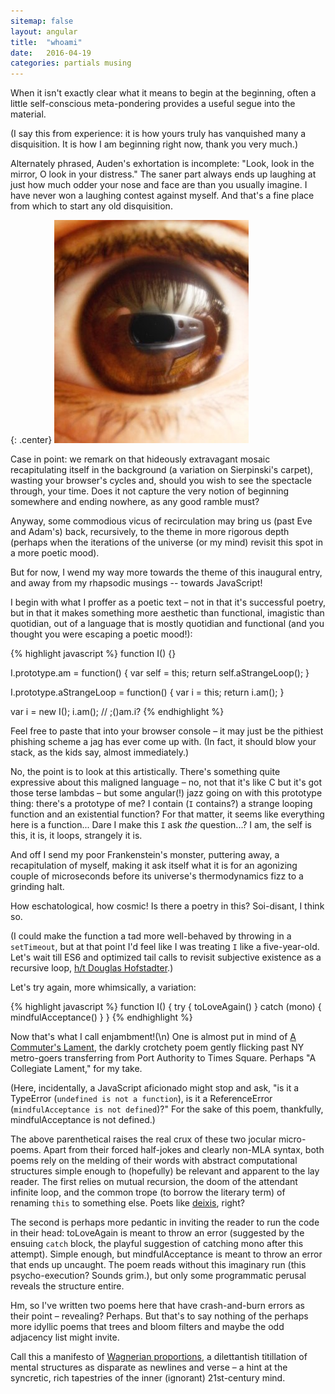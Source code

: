 ```yaml
---
sitemap: false
layout: angular
title:  "whoami"
date:   2016-04-19
categories: partials musing
---
```

When it isn't exactly clear what it
means to begin at the beginning, often a little self-conscious meta-pondering
provides a useful segue into the material. 

(I say this from experience: it is how yours truly has vanquished many a disquisition.
It is how I am beginning right now, thank you very much.)

Alternately phrased, Auden's exhortation is incomplete:
"Look, look in the mirror, O look in your distress." The saner part always
ends up laughing at just how much odder your nose and face are than you usually imagine. I have
never won a laughing contest against myself. And that's a fine place from which to start 
any old disquisition.

{: .center}
![Camera Reflected in Author's Eye](/assets/eye.jpg)

Case in point: we remark on that hideously extravagant mosaic recapitulating itself
in the background (a variation on Sierpinski's carpet), wasting your browser's cycles and, 
should you wish to see the spectacle through, your time. Does it not capture the very notion
of beginning somewhere and ending nowhere, as any good ramble must?

Anyway, some commodious vicus of recirculation may bring us (past Eve and Adam's)
back, recursively, to the theme in more rigorous depth (perhaps when the iterations of the 
universe (or my mind) revisit this spot in a more poetic mood).

But for now, I wend my way more towards the theme of this inaugural entry, and away from my
rhapsodic musings -- towards JavaScript!

I begin with what I proffer as a poetic text – not in that it's successful
poetry, but in that it makes something more aesthetic than 
functional, imagistic than quotidian, out of a language that is mostly quotidian and 
functional (and you thought you were escaping a poetic mood!):

{% highlight javascript %}
function I() {}

I.prototype.am = function() {
  var self = this;
  return self.aStrangeLoop();
}

I.prototype.aStrangeLoop = function() {
  var i = this;
  return i.am();
}

var i = new I();
i.am(); // ;()am.i?
{% endhighlight %}

Feel free to paste that into your browser console – it may
just be the pithiest phishing scheme a jag has ever come up with. (In fact, it should
blow your stack, as the kids say, almost immediately.)

No, the point is to look at this artistically. There's something quite expressive
about this maligned language – no, not that it's like C but it's got those terse
lambdas – but some angular(!) jazz going on with this prototype thing: there's a
prototype of me? I contain (`I` contains?) a strange looping function and an existential function? 
For that matter, it seems like everything here is a function... Dare I make this `I` ask *the* 
question...? I am, the self is this, it is, it loops, strangely it is.

And off I send my poor Frankenstein's monster, puttering away, a recapitulation of myself, 
making it ask itself what it is for an agonizing couple of microseconds before its universe's
thermodynamics fizz to a grinding halt.

How eschatological, how cosmic! Is there a poetry in this? Soi-disant, I think so.

(I could make the function a tad more well-behaved by throwing in a `setTimeout`, but
at that point I'd feel like I was treating `I` like a five-year-old. Let's wait till
ES6 and optimized tail calls to revisit subjective existence as a recursive loop, 
[h/t Douglas Hofstadter](https://en.wikipedia.org/wiki/I_Am_a_Strange_Loop).)

Let's try again, more whimsically, a variation:

{% highlight javascript %}
function I() {
  try {
    toLoveAgain()
  } catch (mono) {
    mindfulAcceptance()
  }
}
{% endhighlight %}

Now that's what I call enjambment!(\n) One is almost put in mind of [A Commuter's Lament](http://www.nytimes.com/1997/10/12/nyregion/neighborhood-report-midtown-lament-of-commuter-in-8-parts.html), the
darkly crotchety poem gently flicking past NY metro-goers transferring from Port
Authority to Times Square. Perhaps "A Collegiate Lament," for my take.

(Here, incidentally, a JavaScript aficionado might stop and ask, "is it a TypeError (`undefined is not a function`),
is it a ReferenceError (`mindfulAcceptance is not defined`)?" For the sake of this poem, thankfully,
mindfulAcceptance is not defined.)

The above parenthetical raises the real crux of these two jocular micro-poems. Apart from their forced
half-jokes and clearly non-MLA syntax, both poems rely on the melding of their words with abstract computational structures
simple enough to (hopefully) be relevant and apparent to the lay reader. The first relies on mutual recursion,
the doom of the attendant infinite loop, and the common trope (to borrow the literary term) of renaming `this` to
something else. Poets like [deixis](https://en.wikipedia.org/wiki/Deixis), right?

The second is perhaps more pedantic in inviting the reader to run the code in their head: toLoveAgain is meant to throw
an error (suggested by the ensuing `catch` block, the playful suggestion of catching mono after this attempt). Simple enough,
but mindfulAcceptance is meant to throw an error that ends up uncaught. The poem reads without this imaginary run (this psycho-execution? Sounds grim.), but only some programmatic perusal reveals the structure entire.

Hm, so I've written two poems here that have crash-and-burn errors as their point – revealing? Perhaps. But that's to say
nothing of the perhaps more idyllic poems that trees and bloom filters and maybe the odd adjacency list might invite.

Call this a manifesto of [Wagnerian proportions](https://en.wikipedia.org/wiki/Gesamtkunstwerk), a dilettantish titillation of mental
structures as disparate as newlines and verse – a hint at the syncretic, rich tapestries of the inner (ignorant) 21st-century mind.
